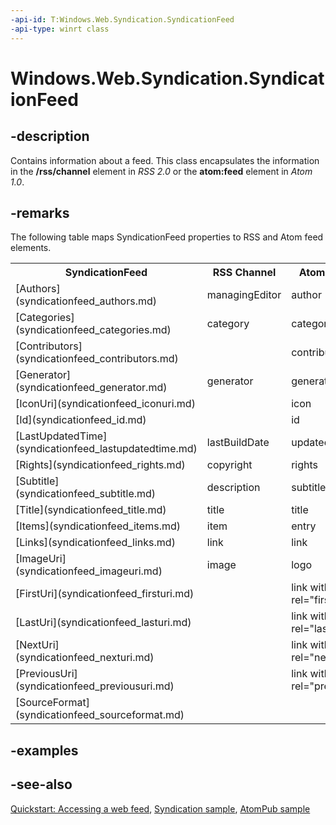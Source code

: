 ```yaml
---
-api-id: T:Windows.Web.Syndication.SyndicationFeed
-api-type: winrt class
---
```


<!-- Class syntax.
public class SyndicationFeed : Windows.Web.Syndication.ISyndicationFeed, Windows.Web.Syndication.ISyndicationNode
-->

# Windows.Web.Syndication.SyndicationFeed

## -description
Contains information about a feed. This class encapsulates the information in the **/rss/channel** element in *RSS 2.0* or the **atom:feed** element in *Atom 1.0*.

## -remarks
The following table maps SyndicationFeed properties to RSS and Atom feed elements.

<table>
   <tr><th>SyndicationFeed</th><th>RSS Channel</th><th>Atom Feed</th></tr>
   <tr><td>[Authors](syndicationfeed_authors.md)</td><td>managingEditor</td><td>author</td></tr>
   <tr><td>[Categories](syndicationfeed_categories.md)</td><td>category</td><td>category</td></tr>
   <tr><td>[Contributors](syndicationfeed_contributors.md)</td><td /><td>contributor</td></tr>
   <tr><td>[Generator](syndicationfeed_generator.md)</td><td>generator</td><td>generator</td></tr>
   <tr><td>[IconUri](syndicationfeed_iconuri.md)</td><td /><td>icon</td></tr>
   <tr><td>[Id](syndicationfeed_id.md)</td><td /><td>id</td></tr>
   <tr><td>[LastUpdatedTime](syndicationfeed_lastupdatedtime.md)</td><td>lastBuildDate</td><td>updated</td></tr>
   <tr><td>[Rights](syndicationfeed_rights.md)</td><td>copyright</td><td>rights</td></tr>
   <tr><td>[Subtitle](syndicationfeed_subtitle.md)</td><td>description</td><td>subtitle</td></tr>
   <tr><td>[Title](syndicationfeed_title.md)</td><td>title</td><td>title</td></tr>
   <tr><td>[Items](syndicationfeed_items.md)</td><td>item</td><td>entry</td></tr>
   <tr><td>[Links](syndicationfeed_links.md)</td><td>link</td><td>link</td></tr>
   <tr><td>[ImageUri](syndicationfeed_imageuri.md)</td><td>image</td><td>logo</td></tr>
   <tr><td>[FirstUri](syndicationfeed_firsturi.md)</td><td /><td>link with rel="first"</td></tr>
   <tr><td>[LastUri](syndicationfeed_lasturi.md)</td><td /><td>link with rel="last"</td></tr>
   <tr><td>[NextUri](syndicationfeed_nexturi.md)</td><td /><td>link with rel="next"</td></tr>
   <tr><td>[PreviousUri](syndicationfeed_previousuri.md)</td><td /><td>link with rel="previous"</td></tr>
   <tr><td>[SourceFormat](syndicationfeed_sourceformat.md)</td><td /><td /></tr>
</table>

## -examples

## -see-also
[Quickstart: Accessing a web feed](https://docs.microsoft.com/previous-versions/windows/apps/hh700374(v=win.10)), [Syndication sample](https://github.com/microsoftarchive/msdn-code-gallery-microsoft/tree/master/Official%20Windows%20Platform%20Sample/Windows%208.1%20Store%20app%20samples/%5BC%23%5D-Windows%208.1%20Store%20app%20samples/Syndication%20sample/C%23), [AtomPub sample](https://go.microsoft.com/fwlink/p/?linkid=245061)
